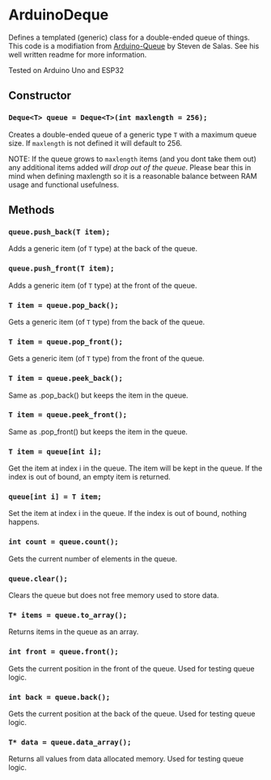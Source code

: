 # ArduinoDeque
Defines a templated (generic) class for a double-ended queue of things.
This code is a modifiation from [Arduino-Queue](https://github.com/sdesalas/Arduino-Queue.h) by Steven de Salas. See his well written readme for more information.

Tested on Arduino Uno and ESP32

## Constructor

### `Deque<T> queue = Deque<T>(int maxlength = 256);`

Creates a double-ended queue of a generic type `T` with a maximum queue size. If `maxlength` is not defined it will default to 256.

NOTE: If the queue grows to `maxlength` items (and you dont take them out) any additional items added *will drop out of the queue*.
Please bear this in mind when defining maxlength so it is a reasonable balance between RAM usage and functional usefulness.

## Methods

### `queue.push_back(T item);`

Adds a generic item (of `T` type) at the back of the queue.

### `queue.push_front(T item);`

Adds a generic item (of `T` type) at the front of the queue.

### `T item = queue.pop_back();`

Gets a generic item (of `T` type) from the back of the queue. 

### `T item = queue.pop_front();`

Gets a generic item (of `T` type) from the front of the queue. 

### `T item = queue.peek_back();`

Same as .pop_back() but keeps the item in the queue.

### `T item = queue.peek_front();`

Same as .pop_front() but keeps the item in the queue.

### `T item = queue[int i];`

Get the item at index i in the queue. The item will be kept in the queue. If the index is out of bound, an empty item is returned.

### `queue[int i] = T item;`

Set the item at index i in the queue. If the index is out of bound, nothing happens.

### `int count = queue.count();`

Gets the current number of elements in the queue.

### `queue.clear();`

Clears the queue but does not free memory used to store data.

### `T* items = queue.to_array();`

Returns items in the queue as an array.

### `int front = queue.front();`

Gets the current position in the front of the queue. Used for testing queue logic.

### `int back = queue.back();`

Gets the current position at the back of the queue. Used for testing queue logic.

### `T* data = queue.data_array();`

Returns all values from data allocated memory. Used for testing queue logic.
